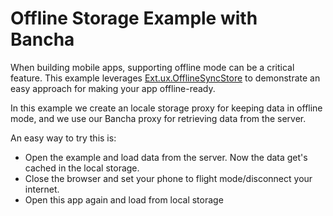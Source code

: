 Offline Storage Example with Bancha
===================================

When building mobile apps, supporting offline mode can be a critical feature.
This example leverages [Ext.ux.OfflineSyncStore](https://github.com/SwarmOnline/Ext.ux.OfflineSyncStore/)
to demonstrate an easy approach for making your app offline-ready.

In this example we create an locale storage proxy for keeping data in offline
mode, and we use our Bancha proxy for retrieving data from the server.

An easy way to try this is:

- Open the example and load data from the server. Now the data get's cached in the local storage.
- Close the browser and set your phone to flight mode/disconnect your internet.
- Open this app again and load from local storage
